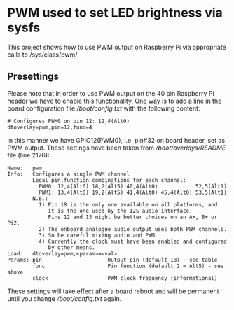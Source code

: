 # PWM used to set LED brightness via sysfs
This project shows how to use PWM output on Raspberry Pi via appropriate calls to /sys/class/pwm/
## Presettings
Please note that in order to use PWM output on the 40 pin Raspberry Pi header we have to enable this functionality. One way is to add a line in the board configuration file */boot/config.txt* with the following content: 
```
# Configures PWM0 on pin 12: 12,4(Alt0)
dtoverlay=pwm,pin=12,func=4
```
In this manner we have GPIO12(PWM0), i.e. pin#32 on board header, set as PWM output. 
These settings have been taken from */boot/overlays/README* file (line 2176):
```
Name:   pwm
Info:   Configures a single PWM channel
        Legal pin,function combinations for each channel:
          PWM0: 12,4(Alt0) 18,2(Alt5) 40,4(Alt0)            52,5(Alt1)
          PWM1: 13,4(Alt0) 19,2(Alt5) 41,4(Alt0) 45,4(Alt0) 53,5(Alt1)
        N.B.:
          1) Pin 18 is the only one available on all platforms, and
             it is the one used by the I2S audio interface.
             Pins 12 and 13 might be better choices on an A+, B+ or Pi2.
          2) The onboard analogue audio output uses both PWM channels.
          3) So be careful mixing audio and PWM.
          4) Currently the clock must have been enabled and configured
             by other means.
Load:   dtoverlay=pwm,<param>=<val>
Params: pin                     Output pin (default 18) - see table
        func                    Pin function (default 2 = Alt5) - see above
        clock                   PWM clock frequency (informational)
```
These settings will take effect after a board reboot and will be permanent until you change */boot/config.txt* again.
